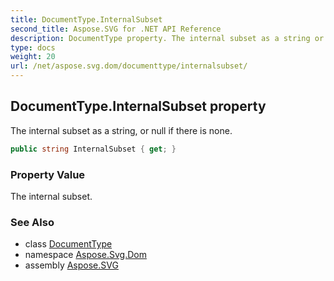 ```yaml
---
title: DocumentType.InternalSubset
second_title: Aspose.SVG for .NET API Reference
description: DocumentType property. The internal subset as a string or null if there is none
type: docs
weight: 20
url: /net/aspose.svg.dom/documenttype/internalsubset/
---
```

## DocumentType.InternalSubset property

The internal subset as a string, or null if there is none.

```csharp
public string InternalSubset { get; }
```

### Property Value

The internal subset.

### See Also

* class [DocumentType](../)
* namespace [Aspose.Svg.Dom](../../documenttype/)
* assembly [Aspose.SVG](../../../)
